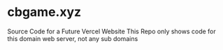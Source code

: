 # cbgame.xyz
Source Code for a Future Vercel Website
This Repo only shows code for this domain web server, not any sub domains
